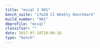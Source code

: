 ```yaml
---
title: "mssql 2 981"
bench_suite: "17w28 CI Weekly Benchmark"
build_number: "981"
dbprofile: "mssql"
classifier: ""
date: 2017-07-10T10:06:16
type: "bench"
---
```

